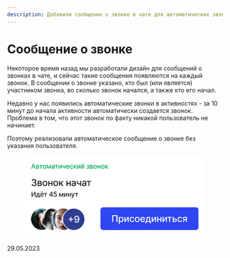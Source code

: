 ```yaml
---
description: Добавили сообщение о звонке в чате для автоматических звонков
---
```


# Сообщение о звонке

Некоторое время назад мы разработали дизайн для сообщений о звонках в чате, и сейчас такие сообщения появляются на каждый звонок. В сообщении о звонке указано, кто был (или является) участником звонка, во сколько звонок начался, а также кто его начал.

Недавно у нас появились автоматические звонки в активностях - за 10 минут до начала активности автоматически создается звонок. Проблема в том, что этот звонок по факту никакой пользователь не начинает.&#x20;

Поэтому реализовали автоматическое сообщение о звонке без указания пользователя.

<figure><img src="../../.gitbook/assets/image (572).png" alt=""><figcaption></figcaption></figure>

29.05.2023

